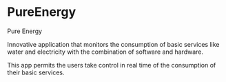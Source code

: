 PureEnergy
==========
Pure Energy

Innovative application that monitors the consumption of basic services like water and electricity with the combination of software and hardware.

This app permits the users take control in real time of the consumption of their basic services.

